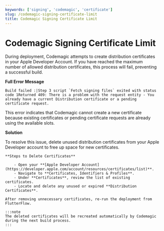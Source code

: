 ```yaml
---
keywords: ['signing', 'codemagic', 'certificate']
slug: /codemagic-signing-certificate-limit
title: Codemagic Signing Certificate Limit
---
```


# Codemagic Signing Certificate Limit

During deployment, Codemagic attempts to create distribution certificates in your Apple Developer Account. If you have reached the maximum number of allowed distribution certificates, this process will fail, preventing a successful build.

**Full Error Message**

```
Build failed :|Step 3 script `Fetch signing files` exited with status code 1Returned 409: There is a problem with the request entity - You already have a current Distribution certificate or a pending certificate request.
```

This error indicates that Codemagic cannot create a new certificate because existing certificates or pending certificate requests are already using the available slots.

**Solution**

To resolve this issue, delete unused distribution certificates from your Apple Developer account to free up space for new certificates.

    **Steps to Delete Certificates**

        - Open your **[Apple Developer Account](https://developer.apple.com/account/resources/certificates/list)**.
        - Navigate to **Certificates, Identifiers & Profiles**.
        - Under **Certificates**, review the list of existing certificates.
        - Locate and delete any unused or expired **Distribution Certificates**.

    After removing unnecessary certificates, re-run the deployment from FlutterFlow.
    
    :::note
    The deleted certificates will be recreated automatically by Codemagic during the next build process.
    :::

    

